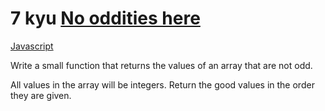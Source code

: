 # 7 kyu [No oddities here](https://www.codewars.com/kata/51fd6bc82bc150b28e0000ce)

<!-- START LANGUAGE_LINKS -->

[Javascript](./javascript.js)

<!-- END LANGUAGE_LINKS -->

Write a small function that returns the values of an array that are not odd. 

All values in the array will be integers. Return the good values in the order they are given.